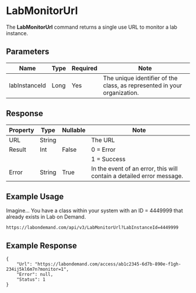 # LabMonitorUrl

The **LabMonitorUrl** command returns a single use URL to monitor a lab instance. 

## Parameters

|Name|Type|Required|Note|
|--- |--- |--- |--- |
|labInstanceId|Long|Yes|The unique identifier of the class, as represented in your organization.

## Response 

|Property|Type|Nullable|Note|
|--- |--- |--- |--- |
|URL|String||The URL 
|Result|Int|False|0 = Error
||||1 = Success|
|Error|String|True|In the event of an error, this will contain a detailed error message.|

## Example Usage

Imagine… You have a class within your system with an ID = 4449999 that already exists in Lab on Demand.

```
https://labondemand.com/api/v3/LabMonitorUrl?LabInstanceId=4449999
```

## Example Response
```linenums
{
    "Url": "https://labondemand.com/access/ab1c2345-6d7b-890e-f1gh-234ij5kl6m7n?monitor=1",
    "Error": null,
    "Status": 1
}
```